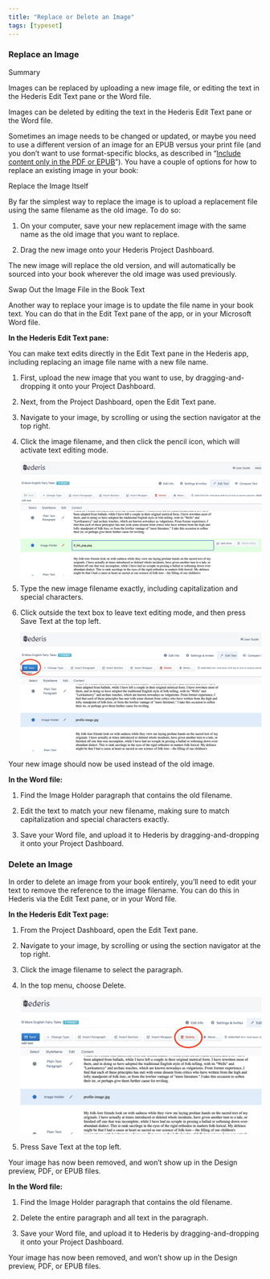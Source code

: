```yaml
---
title: "Replace or Delete an Image"
tags: [typeset]
---
```

 
<html><body><section data-type="chapter" class="hsecchapter" data-hederis-type="hsecchapter" id="replace-an-image" data-pi-attrs="id: replace-an-image; data-tags: typeset;" role="doc-chapter" data-tags="typeset" data-author-name=" " data-book-title=" " title="Replace or Delete an Image"><section class="hwprsubsection" data-hederis-type="hwprsubsection" id="p47Za3uXG" data-type="subsection" title="Replace an Image"><h1 data-hederis-type="hblktitle" class="hblktitle" id="pmekcTVmW">Replace an Image</h1><aside class="hwprbox box" data-hederis-type="hwprbox" id="pjZCikSgE" data-type="sidebar"><p class="hblktype" data-hederis-type="hblktype" id="pgjD4QUgS">Summary</p><p class="hblkp" data-hederis-type="hblkp" id="pddxDleiS">Images can be replaced by uploading a new image file, or editing the text in the Hederis Edit Text pane or the Word file.</p><p class="hblkp" data-hederis-type="hblkp" id="p9HzPBK7w">Images can be deleted by editing the text in the Hederis Edit Text pane or the Word file.</p></aside><p class="hblkp" data-hederis-type="hblkp" id="pujIPVTsD">Sometimes an image needs to be changed or updated, or maybe you need to use a different version of an image for an EPUB versus your print file (and you don&#8217;t want to use format-specific blocks, as described in &#8220;<a href="{% link _docs/include-custom-content.md %}" class="hspana" data-hederis-type="hspana" id="p4HhT9e6v">Include content only in the PDF or EPUB</a>&#8221;). You have a couple of options for how to replace an existing image in your book:</p><p class="hblkh1" data-hederis-type="hblkh1" id="pCCkEbK9f">Replace the Image Itself</p><p class="hblkp" data-hederis-type="hblkp" id="pIUjDGr83">By far the simplest way to replace the image is to upload a replacement file using the same filename as the old image. To do so:</p><ol class="hwprnumlist" data-hederis-type="hwprnumlist" id="pPt1GZXi6"><li class="hblkoli" data-hederis-type="hblkoli" id="limdZtAucZ"><p class="hblkoli" data-hederis-type="hblklip" id="pUlZLIPUy">On your computer, save your new replacement image with the same name as the old image that you want to replace.</p></li><li class="hblkoli" data-hederis-type="hblkoli" id="lixxe0Zx6w"><p class="hblkoli" data-hederis-type="hblklip" id="pjMhUOQgX">Drag the new image onto your Hederis Project Dashboard. </p></li></ol><p class="hblkp" data-hederis-type="hblkp" id="pGB7hqO9R">The new image will replace the old version, and will automatically be sourced into your book wherever the old image was used previously.</p><p class="hblkh1" data-hederis-type="hblkh1" id="pNr8DXmLL">Swap Out the Image File in the Book Text</p><p class="hblkp" data-hederis-type="hblkp" id="pdH0wIcFK">Another way to replace your image is to update the file name in your book text. You can do that in the Edit Text pane of the app, or in your Microsoft Word file.</p><p class="hblkp" data-hederis-type="hblkp" id="pL9r92nNz"><strong data-hederis-type="hspanstrong" id="pN8W8Yx77">In the <strong class="hspanstrong" data-hederis-type="hspanstrong" id="phXUkkvZN">Hederis Edit Text pane:</strong></strong></p><p class="hblkp" data-hederis-type="hblkp" id="pTnfASG9n">You can make text edits directly in the Edit Text pane in the Hederis app, including replacing an image file name with a new file name.</p><ol class="hwprnumlist" data-hederis-type="hwprnumlist" id="p3TOB1SCH"><li class="hblkoli" data-hederis-type="hblkoli" id="li84jzL3MG"><p class="hblkoli" data-hederis-type="hblklip" id="pLwXIhMcs">First, upload the new image that you want to use, by dragging-and-dropping it onto your Project Dashboard.</p></li><li class="hblkoli" data-hederis-type="hblkoli" id="li8QLggBhA"><p class="hblkoli" data-hederis-type="hblklip" id="p36dvip8R">Next, from the Project Dashboard, open the Edit Text pane.</p></li><li class="hblkoli" data-hederis-type="hblkoli" id="li030pExp1"><p class="hblkoli" data-hederis-type="hblklip" id="plCkwPY8Z">Navigate to your image, by scrolling or using the section navigator at the top right.</p></li><li class="hblkoli" data-hederis-type="hblkoli" id="liJ6JkKOPx"><p class="hblkoli" data-hederis-type="hblklip" id="p9qcANQdX">Click the image filename, and then click the pencil icon, which will activate text editing mode.</p><img data-hederis-type="hblkimg" class="hblkimg" id="pT5Ut0Xkn" src="/images/replaceimage1.png" data-img-src="/images/replaceimage1.png"/></li><li class="hblkoli" data-hederis-type="hblkoli" id="liMlKBGxSv"><p class="hblkoli" data-hederis-type="hblklip" id="ppP2th2HH">Type the new image filename exactly, including capitalization and special characters.</p></li><li class="hblkoli" data-hederis-type="hblkoli" id="litT97GwU1"><p class="hblkoli" data-hederis-type="hblklip" id="pvScIt2I4">Click outside the text box to leave text editing mode, and then press Save Text at the top left.</p><img data-hederis-type="hblkimg" class="hblkimg" id="pBMJY2PeY" src="/images/replaceimage2.png" data-img-src="/images/replaceimage2.png"/></li></ol><p class="hblkp" data-hederis-type="hblkp" id="pD3CgU6M0">Your new image should now be used instead of the old image.</p><p class="hblkp" data-hederis-type="hblkp" id="pz274g5JG"><strong class="hspanstrong" data-hederis-type="hspanstrong" id="phWq9xyrz">In the Word file:</strong></p><ol class="hwprnumlist" data-hederis-type="hwprnumlist" id="pGC0IXDJW"><li class="hblkoli" data-hederis-type="hblkoli" id="liRyf6HkDf"><p class="hblkoli" data-hederis-type="hblklip" id="pANMmCOzS">Find the Image Holder paragraph that contains the old filename.</p></li><li class="hblkoli" data-hederis-type="hblkoli" id="liSZsOw8H9"><p class="hblkoli" data-hederis-type="hblklip" id="p01cnmrJk">Edit the text to match your new filename, making sure to match capitalization and special characters exactly.</p></li><li class="hblkoli" data-hederis-type="hblkoli" id="liImxl7Tby"><p class="hblkoli" data-hederis-type="hblklip" id="pZdnfj5eX">Save your Word file, and upload it to Hederis by dragging-and-dropping it onto your Project Dashboard.</p></li></ol></section><section class="hwprsubsection" data-hederis-type="hwprsubsection" id="ptsIKSFiD" data-type="subsection" title="Delete an Image"><h1 data-hederis-type="hblktitle" class="hblktitle" id="pky5w8AV9">Delete an Image</h1><p class="hblkp" data-hederis-type="hblkp" id="pEzhA0Jbs">In order to delete an image from your book entirely, you&#8217;ll need to edit your text to remove the reference to the image filename. You can do this in Hederis via the Edit Text pane, or in your Word file.</p><p class="hblkp" data-hederis-type="hblkp" id="paYzuSLQX"><strong class="hspanstrong" data-hederis-type="hspanstrong" id="pNr4cYjQS">In the Hederis Edit Text page:</strong></p><ol class="hwprnumlist" data-hederis-type="hwprnumlist" id="phbB0hnOr"><li class="hblkoli" data-hederis-type="hblkoli" id="li0LjKlzxr"><p class="hblkoli" data-hederis-type="hblklip" id="pTGSde1jU">From the Project Dashboard, open the Edit Text pane.</p></li><li class="hblkoli" data-hederis-type="hblkoli" id="liF4fNR1OI"><p class="hblkoli" data-hederis-type="hblklip" id="paDpWDrTk">Navigate to your image, by scrolling or using the section navigator at the top right.</p></li><li class="hblkoli" data-hederis-type="hblkoli" id="liwrk3dj8u"><p class="hblkoli" data-hederis-type="hblklip" id="pvkSUO9oP">Click the image filename to select the paragraph.</p></li><li class="hblkoli" data-hederis-type="hblkoli" id="liWaSZP703"><p class="hblkoli" data-hederis-type="hblklip" id="pLNngEwbG">In the top menu, choose Delete.</p><img data-hederis-type="hblkimg" class="hblkimg" id="p45iNvhsj" src="/images/replaceimage3.png" data-img-src="/images/replaceimage3.png"/></li><li class="hblkoli" data-hederis-type="hblkoli" id="lirOzghRUm"><p class="hblkoli" data-hederis-type="hblklip" id="p1AAvKxHO">Press Save Text at the top left.</p></li></ol><p class="hblkp" data-hederis-type="hblkp" id="pf1DwutNV">Your image has now been removed, and won&#8217;t show up in the Design preview, PDF, or EPUB files.</p><p class="hblkp" data-hederis-type="hblkp" id="pnU91jkzM"><strong class="hspanstrong" data-hederis-type="hspanstrong" id="pdp9PcF5r">In the Word file:</strong></p><ol class="hwprnumlist" data-hederis-type="hwprnumlist" id="pzfOkXyZp"><li class="hblkoli" data-hederis-type="hblkoli" id="lify1em8aR"><p class="hblkoli" data-hederis-type="hblklip" id="ptUSA6GuQ">Find the Image Holder paragraph that contains the old filename.</p></li><li class="hblkoli" data-hederis-type="hblkoli" id="lizWuTWR1N"><p class="hblkoli" data-hederis-type="hblklip" id="pSSRFXMg3">Delete the entire paragraph and all text in the paragraph.</p></li><li class="hblkoli" data-hederis-type="hblkoli" id="liatSC1aOO"><p class="hblkoli" data-hederis-type="hblklip" id="pucrM5jdd">Save your Word file, and upload it to Hederis by dragging-and-dropping it onto your Project Dashboard.</p></li></ol><p class="hblkp" data-hederis-type="hblkp" id="pwSbDBIeH">Your image has now been removed, and won&#8217;t show up in the Design preview, PDF, or EPUB files.</p></section></section></body></html>

